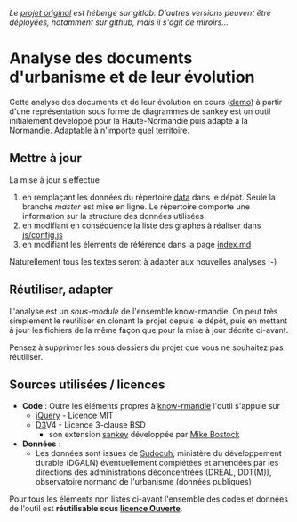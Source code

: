 *Le [projet original][origin] est hébergé sur gitlab. D'autres versions peuvent être déployées, notamment sur github, mais il s'agit de miroirs...*

# Analyse des documents d'urbanisme et de leur évolution
Cette analyse des documents et de leur évolution en cours ([demo][demo]) à partir d'une représentation sous forme de diagrammes de sankey est un outil initialement développé pour la Haute-Normandie puis adapté à la Normandie. Adaptable à n'importe quel territoire.

## Mettre à jour
La mise à jour s'effectue

1. en remplaçant les données du répertoire [data](./data/) dans le dépôt. Seule la branche _master_ est mise en ligne. Le répertoire comporte une information sur la structure des données utilisées.
1. en modifiant en conséquence la liste des graphes à réaliser dans [js/config.js](./js/config.js)
1. en modifiant les éléments de référence dans la page [index.md](./index.md)

Naturellement tous les textes seront à adapter aux nouvelles analyses ;-)

## Réutiliser, adapter
L'analyse est un _sous-module_ de l'ensemble know-rmandie. On peut très simplement le réutiliser en clonant le projet depuis le dépôt, puis en mettant à jour les fichiers de la même façon que pour la mise à jour décrite ci-avant.

Pensez à supprimer les sous dossiers du projet que vous ne souhaitez pas réutiliser.

## Sources utilisées / licences
* **Code** : Outre les éléments propres à [know-rmandie](../../README.md) l'outil s'appuie sur
  * [jQuery][jQuery] - Licence MIT
  * [D3](https://d3js.org/)V4 - Licence 3-clause BSD
    * son extension [sankey](https://github.com/d3/d3-plugins/tree/master/sankey) développée par [Mike Bostock](http://bost.ocks.org/mike/sankey/)
* **Données** :
  * Les données sont issues de [Sudocuh][sudocuh], ministère du développement durable (DGALN) éventuellement complétées et amendées par les directions des administrations déconcentrées (DREAL, DDT(M)), observatoire normand de l'urbanisme (données publiques)

Pour tous les éléments non listés ci-avant l'ensemble des codes et données de l'outil est **réutilisable sous [licence Ouverte][LO-v2]**.

[origin]: https://gitlab.com/know-rmandie/know-rmandie.gitlab.io/urbanisme
[demo]: http://know-rmandie.gitlab.io/urbanisme
[jQuery]: https://jquery.org
[sudocuh]: https://www.data.gouv.fr/fr/datasets/sudocuh-2018-com-pluis-met-etat-davancement-des-pluis-en-metropole-par-commune/
[LO-v2]: https://www.etalab.gouv.fr/licence-ouverte-open-licence
